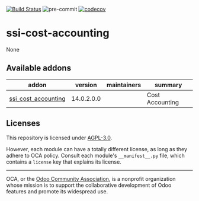 [![Build Status](https://travis-ci.com/open-synergy/ssi-cost-accounting.svg?branch=14.0)](https://travis-ci.com/open-synergy/ssi-cost-accounting)
![pre-commit](https://github.com/open-synergy/ssi-cost-accounting/actions/workflows/pre-commit.yml/badge.svg)
[![codecov](https://codecov.io/gh/open-synergy/ssi-cost-accounting/branch/14.0/graph/badge.svg)](https://codecov.io/gh/open-synergy/ssi-cost-accounting)

<!-- /!\ do not modify above this line -->

# ssi-cost-accounting

None

<!-- /!\ do not modify below this line -->

<!-- prettier-ignore-start -->

[//]: # (addons)

Available addons
----------------
addon | version | maintainers | summary
--- | --- | --- | ---
[ssi_cost_accounting](ssi_cost_accounting/) | 14.0.2.0.0 |  | Cost Accounting

[//]: # (end addons)

<!-- prettier-ignore-end -->

## Licenses

This repository is licensed under [AGPL-3.0](LICENSE).

However, each module can have a totally different license, as long as they adhere to OCA
policy. Consult each module's `__manifest__.py` file, which contains a `license` key
that explains its license.

----

OCA, or the [Odoo Community Association](http://odoo-community.org/), is a nonprofit
organization whose mission is to support the collaborative development of Odoo features
and promote its widespread use.
